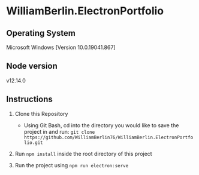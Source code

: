# WilliamBerlin.ElectronPortfolio

## Operating System
Microsoft Windows [Version 10.0.19041.867]

## Node version
v12.14.0

## Instructions
1. Clone this Repository
    - Using Git Bash, cd into the directory you would like to save the project in and run:
    `git clone https://github.com/WilliamBerlin76/WilliamBerlin.ElectronPortfolio.git`

2. Run `npm install` inside the root directory of this project

3. Run the project using `npm run electron:serve`
